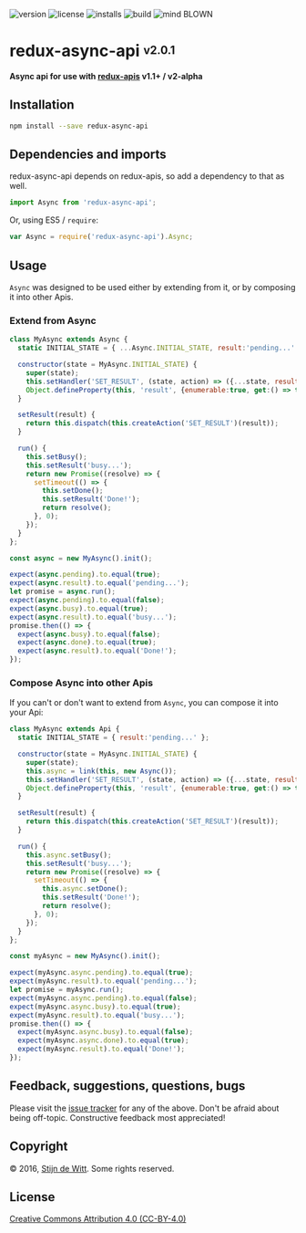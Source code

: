 ﻿![version](https://img.shields.io/npm/v/redux-async-api.svg) ![license](https://img.shields.io/npm/l/redux-async-api.svg) ![installs](https://img.shields.io/npm/dt/redux-async-api.svg) ![build](https://img.shields.io/travis/Download/redux-async-api.svg) ![mind BLOWN](https://img.shields.io/badge/mind-BLOWN-ff69b4.svg)

# redux-async-api <sup><sub>v2.0.1</sub></sup>

**Async api for use with [redux-apis](https://github.com/download/redux-apis) v1.1+ / v2-alpha**


## Installation

```sh
npm install --save redux-async-api
```


## Dependencies and imports

redux-async-api depends on redux-apis, so add a dependency to that as well.

```js
import Async from 'redux-async-api';
```

Or, using ES5 / `require`:

```js
var Async = require('redux-async-api').Async;
```


## Usage

`Async` was designed to be used either by extending from it, or by composing it into
other Apis.


### Extend from Async

```js
class MyAsync extends Async {
  static INITIAL_STATE = { ...Async.INITIAL_STATE, result:'pending...' };

  constructor(state = MyAsync.INITIAL_STATE) {
    super(state);
    this.setHandler('SET_RESULT', (state, action) => ({...state, result:action.payload}));
    Object.defineProperty(this, 'result', {enumerable:true, get:() => this.getState().result});
  }

  setResult(result) {
    return this.dispatch(this.createAction('SET_RESULT')(result));
  }

  run() {
    this.setBusy();
    this.setResult('busy...');
    return new Promise((resolve) => {
      setTimeout(() => {
        this.setDone();
        this.setResult('Done!');
        return resolve();
      }, 0);
    });
  }
};

const async = new MyAsync().init();

expect(async.pending).to.equal(true);
expect(async.result).to.equal('pending...');
let promise = async.run();
expect(async.pending).to.equal(false);
expect(async.busy).to.equal(true);
expect(async.result).to.equal('busy...');
promise.then(() => {
  expect(async.busy).to.equal(false);
  expect(async.done).to.equal(true);
  expect(async.result).to.equal('Done!');
});
```


### Compose Async into other Apis

If you can't or don't want to extend from `Async`, you can compose it into your Api:

```js
class MyAsync extends Api {
  static INITIAL_STATE = { result:'pending...' };

  constructor(state = MyAsync.INITIAL_STATE) {
    super(state);
    this.async = link(this, new Async());
    this.setHandler('SET_RESULT', (state, action) => ({...state, result:action.payload}));
    Object.defineProperty(this, 'result', {enumerable:true, get:() => this.getState().result});
  }

  setResult(result) {
    return this.dispatch(this.createAction('SET_RESULT')(result));
  }

  run() {
    this.async.setBusy();
    this.setResult('busy...');
    return new Promise((resolve) => {
      setTimeout(() => {
        this.async.setDone();
        this.setResult('Done!');
        return resolve();
      }, 0);
    });
  }
};

const myAsync = new MyAsync().init();

expect(myAsync.async.pending).to.equal(true);
expect(myAsync.result).to.equal('pending...');
let promise = myAsync.run();
expect(myAsync.async.pending).to.equal(false);
expect(myAsync.async.busy).to.equal(true);
expect(myAsync.result).to.equal('busy...');
promise.then(() => {
  expect(myAsync.async.busy).to.equal(false);
  expect(myAsync.async.done).to.equal(true);
  expect(myAsync.result).to.equal('Done!');
});
```


## Feedback, suggestions, questions, bugs

Please visit the [issue tracker](https://github.com/download/redux-async-api/issues)
for any of the above. Don't be afraid about being off-topic.
Constructive feedback most appreciated!


## Copyright

© 2016, [Stijn de Witt](http://StijnDeWitt.com). Some rights reserved.


## License

[Creative Commons Attribution 4.0 (CC-BY-4.0)](https://creativecommons.org/licenses/by/4.0/)

